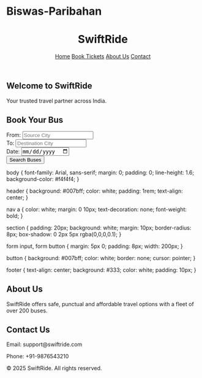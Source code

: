 # Biswas-Paribahan
<!DOCTYPE html>
<html lang="en">
<head>
  <meta charset="UTF-8" />
  <meta name="viewport" content="width=device-width, initial-scale=1.0"/>
  <title>SwiftRide Bus Services</title>
  <link rel="stylesheet" href="style.css"/>
</head>
<body>
  <header>
    <h1>SwiftRide</h1>
    <nav>
      <a href="#home">Home</a>
      <a href="#search">Book Tickets</a>
      <a href="#about">About Us</a>
      <a href="#contact">Contact</a>
    </nav>
  </header>

  <section id="home">
    <h2>Welcome to SwiftRide</h2>
    <p>Your trusted travel partner across India.</p>
  </section>

  <section id="search">
    <h2>Book Your Bus</h2>
    <form>
      <label>From: <input type="text" placeholder="Source City" required></label><br>
      <label>To: <input type="text" placeholder="Destination City" required></label><br>
      <label>Date: <input type="date" required></label><br>
      <button type="submit">Search Buses</button>
    </form>
  </section>
  body {
  font-family: Arial, sans-serif;
  margin: 0;
  padding: 0;
  line-height: 1.6;
  background-color: #f4f4f4;
}

header {
  background: #007bff;
  color: white;
  padding: 1rem;
  text-align: center;
}

nav a {
  color: white;
  margin: 0 10px;
  text-decoration: none;
  font-weight: bold;
}

section {
  padding: 20px;
  background: white;
  margin: 10px;
  border-radius: 8px;
  box-shadow: 0 2px 5px rgba(0,0,0,0.1);
}

form input, form button {
  margin: 5px 0;
  padding: 8px;
  width: 200px;
}

button {
  background: #007bff;
  color: white;
  border: none;
  cursor: pointer;
}

footer {
  text-align: center;
  background: #333;
  color: white;
  padding: 10px;
}

  <section id="about">
    <h2>About Us</h2>
    <p>SwiftRide offers safe, punctual and affordable travel options with a fleet of over 200 buses.</p>
  </section>

  <section id="contact">
    <h2>Contact Us</h2>
    <p>Email: support@swiftride.com</p>
    <p>Phone: +91-9876543210</p>
  </section>

  <footer>
    <p>© 2025 SwiftRide. All rights reserved.</p>
  </footer>
</body>
</html>
